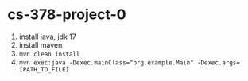 # cs-378-project-0

1. install java, jdk 17
2. install maven
3. `mvn clean install`
4. `mvn exec:java -Dexec.mainClass="org.example.Main" -Dexec.args=[PATH_TO_FILE]`